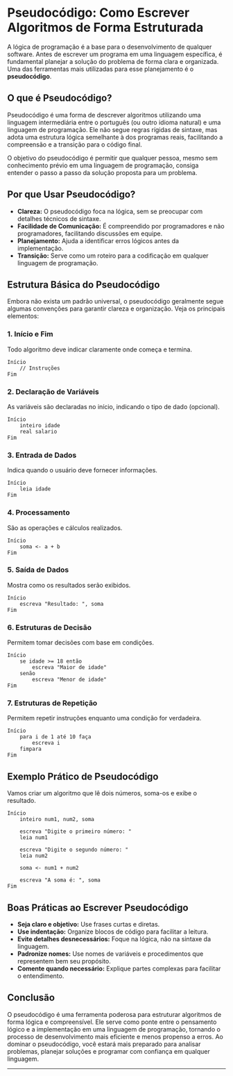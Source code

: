
# Pseudocódigo: Como Escrever Algoritmos de Forma Estruturada

A lógica de programação é a base para o desenvolvimento de qualquer software. Antes de escrever um programa em uma linguagem específica, é fundamental planejar a solução do problema de forma clara e organizada. Uma das ferramentas mais utilizadas para esse planejamento é o **pseudocódigo**.

## O que é Pseudocódigo?

Pseudocódigo é uma forma de descrever algoritmos utilizando uma linguagem intermediária entre o português (ou outro idioma natural) e uma linguagem de programação. Ele não segue regras rígidas de sintaxe, mas adota uma estrutura lógica semelhante à dos programas reais, facilitando a compreensão e a transição para o código final.

O objetivo do pseudocódigo é permitir que qualquer pessoa, mesmo sem conhecimento prévio em uma linguagem de programação, consiga entender o passo a passo da solução proposta para um problema.

## Por que Usar Pseudocódigo?

- **Clareza:** O pseudocódigo foca na lógica, sem se preocupar com detalhes técnicos de sintaxe.
- **Facilidade de Comunicação:** É compreendido por programadores e não programadores, facilitando discussões em equipe.
- **Planejamento:** Ajuda a identificar erros lógicos antes da implementação.
- **Transição:** Serve como um roteiro para a codificação em qualquer linguagem de programação.

## Estrutura Básica do Pseudocódigo

Embora não exista um padrão universal, o pseudocódigo geralmente segue algumas convenções para garantir clareza e organização. Veja os principais elementos:

### 1. Início e Fim

Todo algoritmo deve indicar claramente onde começa e termina.

```plaintext
Início
    // Instruções
Fim
```

### 2. Declaração de Variáveis

As variáveis são declaradas no início, indicando o tipo de dado (opcional).

```plaintext
Início
    inteiro idade
    real salario
Fim
```

### 3. Entrada de Dados

Indica quando o usuário deve fornecer informações.

```plaintext
Início
    leia idade
Fim
```

### 4. Processamento

São as operações e cálculos realizados.

```plaintext
Início
    soma <- a + b
Fim
```

### 5. Saída de Dados

Mostra como os resultados serão exibidos.

```plaintext
Início
    escreva "Resultado: ", soma
Fim
```

### 6. Estruturas de Decisão

Permitem tomar decisões com base em condições.

```plaintext
Início
    se idade >= 18 então
        escreva "Maior de idade"
    senão
        escreva "Menor de idade"
Fim
```

### 7. Estruturas de Repetição

Permitem repetir instruções enquanto uma condição for verdadeira.

```plaintext
Início
    para i de 1 até 10 faça
        escreva i
    fimpara
Fim
```

## Exemplo Prático de Pseudocódigo

Vamos criar um algoritmo que lê dois números, soma-os e exibe o resultado.

```plaintext
Início
    inteiro num1, num2, soma

    escreva "Digite o primeiro número: "
    leia num1

    escreva "Digite o segundo número: "
    leia num2

    soma <- num1 + num2

    escreva "A soma é: ", soma
Fim
```

## Boas Práticas ao Escrever Pseudocódigo

- **Seja claro e objetivo:** Use frases curtas e diretas.
- **Use indentação:** Organize blocos de código para facilitar a leitura.
- **Evite detalhes desnecessários:** Foque na lógica, não na sintaxe da linguagem.
- **Padronize nomes:** Use nomes de variáveis e procedimentos que representem bem seu propósito.
- **Comente quando necessário:** Explique partes complexas para facilitar o entendimento.

## Conclusão

O pseudocódigo é uma ferramenta poderosa para estruturar algoritmos de forma lógica e compreensível. Ele serve como ponte entre o pensamento lógico e a implementação em uma linguagem de programação, tornando o processo de desenvolvimento mais eficiente e menos propenso a erros. Ao dominar o pseudocódigo, você estará mais preparado para analisar problemas, planejar soluções e programar com confiança em qualquer linguagem.

---
```